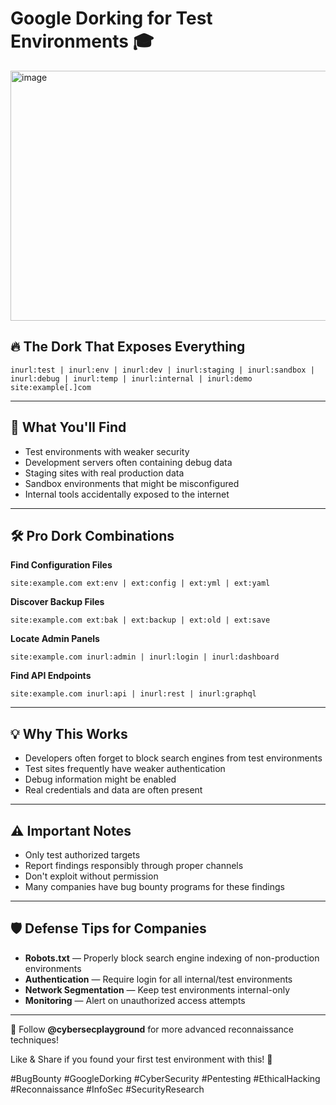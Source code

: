 # Google Dorking for Test Environments 🎓

<img width="1200" height="400" alt="image" src="https://github.com/user-attachments/assets/117853cf-6769-427b-a94e-a700a57431f7" />

## 🔥 The Dork That Exposes Everything
```
inurl:test | inurl:env | inurl:dev | inurl:staging | inurl:sandbox | inurl:debug | inurl:temp | inurl:internal | inurl:demo site:example[.]com
```

---

## 🎯 What You'll Find
- Test environments with weaker security  
- Development servers often containing debug data  
- Staging sites with real production data  
- Sandbox environments that might be misconfigured  
- Internal tools accidentally exposed to the internet

---

## 🛠 Pro Dork Combinations

**Find Configuration Files**
```
site:example.com ext:env | ext:config | ext:yml | ext:yaml
```

**Discover Backup Files**
```
site:example.com ext:bak | ext:backup | ext:old | ext:save
```

**Locate Admin Panels**
```
site:example.com inurl:admin | inurl:login | inurl:dashboard
```

**Find API Endpoints**
```
site:example.com inurl:api | inurl:rest | inurl:graphql
```

---

## 💡 Why This Works
- Developers often forget to block search engines from test environments  
- Test sites frequently have weaker authentication  
- Debug information might be enabled  
- Real credentials and data are often present

---

## ⚠️ Important Notes
- Only test authorized targets  
- Report findings responsibly through proper channels  
- Don't exploit without permission  
- Many companies have bug bounty programs for these findings

---

## 🛡 Defense Tips for Companies
- **Robots.txt** — Properly block search engine indexing of non-production environments  
- **Authentication** — Require login for all internal/test environments  
- **Network Segmentation** — Keep test environments internal-only  
- **Monitoring** — Alert on unauthorized access attempts

---

🔔 Follow **@cybersecplayground** for more advanced reconnaissance techniques!

Like & Share if you found your first test environment with this! 🚀

#BugBounty #GoogleDorking #CyberSecurity #Pentesting #EthicalHacking #Reconnaissance #InfoSec #SecurityResearch
